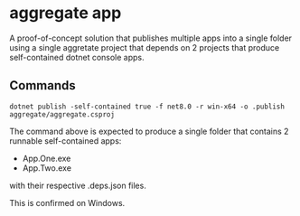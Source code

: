 # aggregate app

A proof-of-concept solution that publishes multiple apps into a single folder
using a single aggretate project that depends on 2 projects that produce 
self-contained dotnet console apps.


## Commands

```dotnet publish -self-contained true -f net8.0 -r win-x64 -o .publish aggregate/aggregate.csproj```

The command above is expected to produce a single folder that contains 2 runnable
self-contained apps:

* App.One.exe
* App.Two.exe

with their respective .deps.json files.

This is confirmed on Windows.
